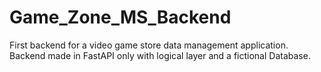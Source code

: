# Game_Zone_MS_Backend
First backend for a video game store data management application. Backend made in FastAPI only with logical layer and a fictional Database.
